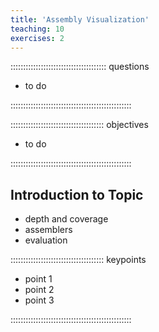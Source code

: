 ```yaml
---
title: 'Assembly Visualization'
teaching: 10
exercises: 2
---
```


:::::::::::::::::::::::::::::::::::::: questions 

- to do


::::::::::::::::::::::::::::::::::::::::::::::::

::::::::::::::::::::::::::::::::::::: objectives

- to do

::::::::::::::::::::::::::::::::::::::::::::::::

## Introduction to Topic

- depth and coverage
- assemblers
- evaluation




::::::::::::::::::::::::::::::::::::: keypoints 


- point 1
- point 2
- point 3

::::::::::::::::::::::::::::::::::::::::::::::::

